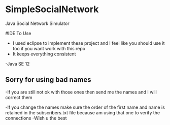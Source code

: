 # SimpleSocialNetwork
Java Social Network Simulator

#IDE To Use

 - I used eclipse to implement these project and I feel like you should use it  too if you want work with this repo
 - It keeps everything consistent
 
 -Java SE 12
 
## Sorry for using bad names
 -If you are still not ok with those ones then send me the names and I will correct them
 
 -If you change the names make sure the order of the first name and name is retained in the subscribers.txt file because am using that one to verify the connections
 -Wish u the best
